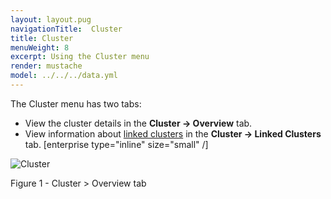 ```yaml
---
layout: layout.pug
navigationTitle:  Cluster
title: Cluster
menuWeight: 8
excerpt: Using the Cluster menu
render: mustache
model: ../../../data.yml
---
```


The Cluster menu has two tabs:

- View the cluster details in the **Cluster -> Overview** tab.
- View information about [linked clusters](/1.13/administering-clusters/multiple-clusters/cluster-links/) in the **Cluster -> Linked Clusters** tab. [enterprise type="inline" size="small" /]

![Cluster](/1.13/img/GUI-Cluster-OSS-Cluster_View-1_12.png)

Figure 1 - Cluster > Overview tab
